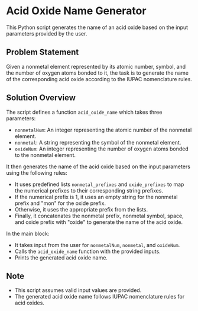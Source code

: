 # Acid Oxide Name Generator

This Python script generates the name of an acid oxide based on the input parameters provided by the user.

## Problem Statement

Given a nonmetal element represented by its atomic number, symbol, and the number of oxygen atoms bonded to it, the task is to generate the name of the corresponding acid oxide according to the IUPAC nomenclature rules.

## Solution Overview

The script defines a function `acid_oxide_name` which takes three parameters:
- `nonmetalNum`: An integer representing the atomic number of the nonmetal element.
- `nonmetal`: A string representing the symbol of the nonmetal element.
- `oxideNum`: An integer representing the number of oxygen atoms bonded to the nonmetal element.

It then generates the name of the acid oxide based on the input parameters using the following rules:
- It uses predefined lists `nonmetal_prefixes` and `oxide_prefixes` to map the numerical prefixes to their corresponding string prefixes.
- If the numerical prefix is 1, it uses an empty string for the nonmetal prefix and "mon" for the oxide prefix.
- Otherwise, it uses the appropriate prefix from the lists.
- Finally, it concatenates the nonmetal prefix, nonmetal symbol, space, and oxide prefix with "oxide" to generate the name of the acid oxide.

In the main block:
- It takes input from the user for `nonmetalNum`, `nonmetal`, and `oxideNum`.
- Calls the `acid_oxide_name` function with the provided inputs.
- Prints the generated acid oxide name.

## Note

- This script assumes valid input values are provided.
- The generated acid oxide name follows IUPAC nomenclature rules for acid oxides.
